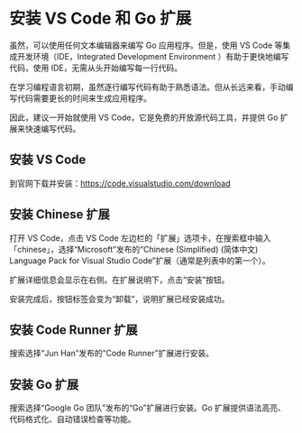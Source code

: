 # 安装 VS Code 和 Go 扩展

虽然，可以使用任何文本编辑器来编写 Go 应用程序。但是，使用 VS Code 等集成开发环境（IDE，Integrated Development Environment ）有助于更快地编写代码，使用 IDE，无需从头开始编写每一行代码。

在学习编程语言初期，虽然逐行编写代码有助于熟悉语法。但从长远来看，手动编写代码需要更长的时间来生成应用程序。

因此，建议一开始就使用 VS Code，它是免费的开放源代码工具，并提供 Go 扩展来快速编写代码。

## 安装 VS Code

到官网下载并安装：https://code.visualstudio.com/download

## 安装 Chinese 扩展

打开 VS Code，点击 VS Code 左边栏的「扩展」选项卡，在搜索框中输入「chinese」，选择“Microsoft”发布的“Chinese (Simplified) (简体中文) Language Pack for Visual Studio Code”扩展（通常是列表中的第一个）。

扩展详细信息会显示在右侧。在扩展说明下，点击“安装”按钮。

安装完成后，按钮标签会变为“卸载”，说明扩展已经安装成功。

## 安装 Code Runner 扩展

搜索选择“Jun Han”发布的“Code Runner”扩展进行安装。

## 安装 Go 扩展

搜索选择“Google Go 团队”发布的“Go”扩展进行安装。Go 扩展提供语法高亮、代码格式化、自动错误检查等功能。
